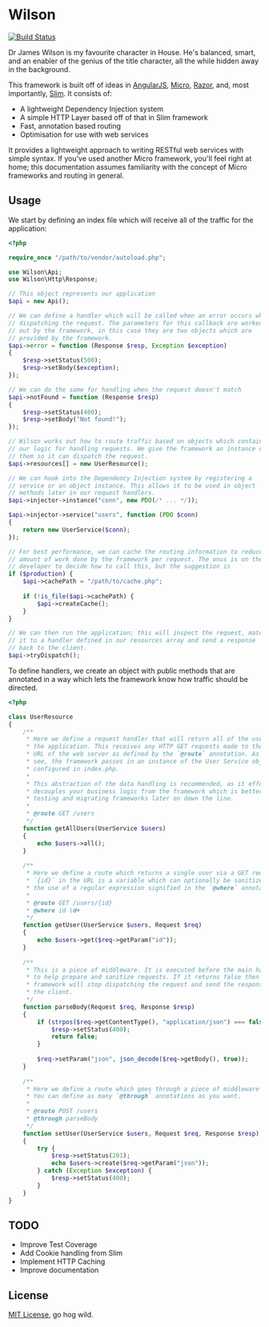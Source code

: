 # Wilson

[![Build Status](https://secure.travis-ci.org/rawebone/Wilson.png?branch=perf)](http://travis-ci.org/rawebone/Wilson)

Dr James Wilson is my favourite character in House. He's  balanced, smart,
and an enabler of the genius of the title character, all the while hidden
away in the background.

This framework is built off of ideas in [AngularJS](https://angularjs.org),
[Micro](https://github.com/rawebone/Micro), [Razor](https://github.com/rawebone/Razor),
and, most importantly, [Slim](https://github.com/codeguy/Slim). It consists of:

* A lightweight Dependency Injection system
* A simple HTTP Layer based off of that in Slim framework
* Fast, annotation based routing
* Optimisation for use with web services

It provides a lightweight approach to writing RESTful web services with simple 
syntax. If you've used another Micro framework, you'll feel right at home; this 
documentation assumes familiarity with the concept of Micro frameworks and routing
in general.


## Usage

We start by defining an index file which will receive all of the traffic
for the application:

```php
<?php

require_once "/path/to/vendor/autoload.php";

use Wilson\Api;
use Wilson\Http\Response;

// This object represents our application
$api = new Api();

// We can define a handler which will be called when an error occurs while
// dispatching the request. The parameters for this callback are worked
// out by the framework, in this case they are two objects which are
// provided by the framework.
$api->error = function (Response $resp, Exception $exception)
{
    $resp->setStatus(500);
    $resp->setBody($exception);
});

// We can do the same for handling when the request doesn't match
$api->notFound = function (Response $resp)
{
    $resp->setStatus(400);
    $resp->setBody("Not found!");
});

// Wilson works out how to route traffic based on objects which contain
// our logic for handling requests. We give the framework an instance of
// them so it can dispatch the request.
$api->resources[] = new UserResource();

// We can hook into the Dependency Injection system by registering a
// service or an object instance. This allows it to be used in object
// methods later in our request handlers.
$api->injector->instance("conn", new PDO(/* ... */));

$api->injector->service("users", function (PDO $conn)
{
    return new UserService($conn);
});

// For best performance, we can cache the routing information to reduce the
// amount of work done by the framework per request. The onus is on the
// developer to decide how to call this, but the suggestion is
if ($production) {
    $api->cachePath = "/path/to/cache.php";
    
    if (!is_file($api->cachePath) {
        $api->createCache();
    }
}

// We can then run the application; this will inspect the request, match
// it to a handler defined in our resources array and send a response
// back to the client.
$api->tryDispatch();

```

To define handlers, we create an object with public methods that are annotated
in a way which lets the framework know how traffic should be directed.

```php
<?php

class UserResource
{
    /**
     * Here we define a request handler that will return all of the users for
     * the application. This receives any HTTP GET requests made to the /users
     * URL of the web server as defined by the `@route` annotation. As you can
     * see, the framework passes in an instance of the User Service object we 
     * configured in index.php.
     *
     * This abstraction of the data handling is recommended, as it effectively
     * decouples your business logic from the framework which is better for 
     * testing and migrating frameworks later on down the line. 
     *
     * @route GET /users
     */
    function getAllUsers(UserService $users)
    {
        echo $users->all();    
    }
    
    /**
     * Here we define a route which returns a single user via a GET request.
     * `{id}` in the URL is a variable which can optionally be sanitized by
     * the use of a regular expression signified in the `@where` annotation.
     * 
     * @route GET /users/{id}
     * @where id \d+
     */
    function getUser(UserService $users, Request $req)
    {
        echo $users->get($req->getParam("id"));    
    }
    
    /**
     * This is a piece of middleware. It is executed before the main handler
     * to help prepare and sanitize requests. If it returns false then the
     * framework will stop dispatching the request and send the response to
     * the client.
     */
    function parseBody(Request $req, Response $resp)
    {
        if (strpos($req->getContentType(), "application/json") === false) {
            $resp->setStatus(400);
            return false;
        }
        
        $req->setParam("json", json_decode($req->getBody(), true));
    }
    
    /**
     * Here we define a route which goes through a piece of middleware first.
     * You can define as many `@through` annotations as you want.
     *
     * @route POST /users
     * @through parseBody
     */
    function setUser(UserService $users, Request $req, Response $resp)
    {
        try {
            $resp->setStatus(201);
            echo $users->create($req->getParam("json"));
        } catch (Exception $exception) {
            $resp->setStatus(400);        
        }
    }
}

```

## TODO

* Improve Test Coverage
* Add Cookie handling from Slim
* Implement HTTP Caching
* Improve documentation

## License

[MIT License](LICENSE), go hog wild.